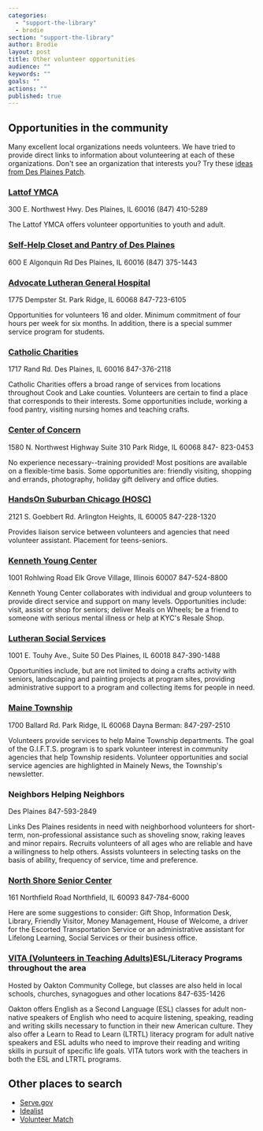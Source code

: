 ```yaml
---
categories: 
  - "support-the-library"
  - brodie
section: "support-the-library"
author: Brodie
layout: post
title: Other volunteer opportunities
audience: ""
keywords: ""
goals: ""
actions: ""
published: true
---
```


## Opportunities in the community

Many excellent local organizations needs volunteers. We have tried to provide direct links to information about volunteering at each of these organizations. Don't see an organization that interests you? Try these [ideas from Des Plaines Patch](http://desplaines.patch.com/groups/volunteering/p/holidays-crucial-but-local-organizations-need-volunte5fa46de058).

### [Lattof YMCA](http://www.ymcachicago.org/lattof/pages/volunteer)

300 E. Northwest Hwy. 
Des Plaines, IL 60016 
(847) 410-5289 

The Lattof YMCA offers volunteer opportunities to youth and adult. 

### [Self-Help Closet and Pantry of Des Plaines](http://3rdward.org/selfhelppantry-volunteer/)

600 E Algonquin Rd
Des Plaines, IL 60016 
(847) 375-1443 

### [Advocate Lutheran General Hospital](http://www.advocatehealth.com/luth/volunteer)

1775 Dempster St. 
Park Ridge, IL 60068 
847-723-6105 

Opportunities for volunteers 16 and older. Minimum commitment of four hours per week for six months. In addition, there is a special summer service program for students.

### [Catholic Charities](http://www.catholiccharities.net/GetInvolved.aspx) 

1717 Rand Rd. 
Des Plaines, IL 60016 
847-376-2118 

Catholic Charities offers a broad range of services from locations throughout Cook and Lake counties. Volunteers are certain to find a place that corresponds to their interests. Some opportunities include, working a food pantry, visiting nursing homes and teaching crafts.

### [Center of Concern](http://www.centerofconcern.org/volunteer.html)

1580 N. Northwest Highway 
Suite 310 
Park Ridge, IL 60068 
847- 823-0453 

No experience necessary--training provided! Most positions are available on a flexible-time basis. Some opportunities are: friendly visiting, shopping and errands, photography, holiday gift delivery and office duties.

### [HandsOn Suburban Chicago (HOSC)](http://www.handsonsuburbanchicago.org/Volunteers_Search_Opportunities)

2121 S. Goebbert Rd. 
Arlington Heights, IL 60005 
847-228-1320

Provides liaison service between volunteers and agencies that need volunteer assistant. Placement for teens-seniors.

### [Kenneth Young Center](http://www.kennethyoung.org/volunteer.asp)

1001 Rohlwing Road 
Elk Grove Village, Illinois 60007 
847-524-8800 

Kenneth Young Center collaborates with individual and group volunteers to provide direct service and support on many levels. Opportunities include: visit, assist or shop for seniors; deliver Meals on Wheels; be a friend to someone with serious mental illness or help at KYC's Resale Shop.

### [Lutheran Social Services](http://www.lssi.org/Support/VolunteerAtLSSI.aspx)
1001 E. Touhy Ave., Suite 50 
Des Plaines, IL 60018 
847-390-1488 

Opportunities include, but are not limited to doing a crafts activity with seniors, landscaping and painting projects at program sites, providing administrative support to a program and collecting items for people in need.

### [Maine Township](http://www.mainetownship.com/)
1700 Ballard Rd. 
Park Ridge, IL 60068 
Dayna Berman: 847-297-2510 

Volunteers provide services to help Maine Township departments. The goal of the G.I.F.T.S. program is to spark volunteer interest in community agencies that help Township residents. Volunteer opportunities and social service agencies are highlighted in Mainely News, the Township's newsletter.

### Neighbors Helping Neighbors 

Des Plaines 
847-593-2849 

Links Des Plaines residents in need with neighborhood volunteers for short-term, non-professional assistance such as shoveling snow, raking leaves and minor repairs. Recruits volunteers of all ages who are reliable and have a willingness to help others. Assists volunteers in selecting tasks on the basis of ability, frequency of service, time and preference.

### [North Shore Senior Center](http://www.nssc.org/volunteering/)

161 Northfield Road 
Northfield, IL 60093 
847-784-6000 

Here are some suggestions to consider: Gift Shop, Information Desk, Library, Friendly Visitor, Money Management, House of Welcome, a driver for the Escorted Transportation Service or an administrative assistant for Lifelong Learning, Social Services or their business office.


### [VITA (Volunteers in Teaching Adults)](http://www.oakton.edu/conted/volunteer_programs/index.php)ESL/Literacy Programs throughout the area 
Hosted by Oakton Community College, but classes are also held in local schools, churches, synagogues and other locations 
847-635-1426 

Oakton offers English as a Second Language (ESL) classes for adult non-native speakers of English who need to acquire listening, speaking, reading and writing skills necessary to function in their new American culture. They also offer a Learn to Read to Learn (LTRTL) literacy program for adult native speakers and ESL adults who need to improve their reading and writing skills in pursuit of specific life goals. 
VITA tutors work with the teachers in both the ESL and LTRTL programs.


## Other places to search

- [Serve.gov](http://www.serve.gov/)
- [Idealist](http://www.idealist.org/search/v2/?search_type=volop)
- [Volunteer Match](http://www.volunteermatch.org/)